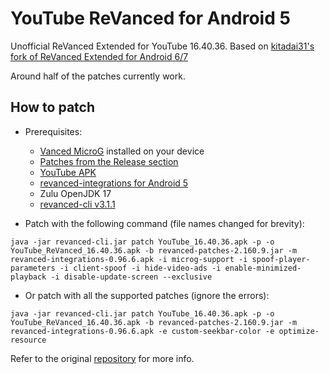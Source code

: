 # YouTube ReVanced for Android 5

Unofficial ReVanced Extended for YouTube 16.40.36. Based on [kitadai31's fork of ReVanced Extended for Android 6/7](https://github.com/kitadai31/revanced-patches-android6-7)

Around half of the patches currently work.

## How to patch

- Prerequisites:
  - [Vanced MicroG](https://github.com/TeamVanced/VancedMicroG/releases/tag/v0.2.22.212658-212658001) installed on your device
  - [Patches from the Release section](https://github.com/d4n3436/revanced-patches-android5/releases)
  - [YouTube APK](https://www.apkmirror.com/apk/google-inc/youtube/youtube-16-40-36-release/youtube-16-40-36-android-apk-download/)
  - [revanced-integrations for Android 5](https://github.com/d4n3436/revanced-integrations/releases)
  - Zulu OpenJDK 17
  - [revanced-cli v3.1.1](https://github.com/ReVanced/revanced-cli/releases/tag/v3.1.1)

- Patch with the following command (file names changed for brevity):
```
java -jar revanced-cli.jar patch YouTube_16.40.36.apk -p -o YouTube_ReVanced_16.40.36.apk -b revanced-patches-2.160.9.jar -m revanced-integrations-0.96.6.apk -i microg-support -i spoof-player-parameters -i client-spoof -i hide-video-ads -i enable-minimized-playback -i disable-update-screen --exclusive
```

- Or patch with all the supported patches (ignore the errors):
```
java -jar revanced-cli.jar patch YouTube_16.40.36.apk -p -o YouTube_ReVanced_16.40.36.apk -b revanced-patches-2.160.9.jar -m revanced-integrations-0.96.6.apk -e custom-seekbar-color -e optimize-resource
```

Refer to the original [repository](https://github.com/kitadai31/revanced-patches-android6-7) for more info.
